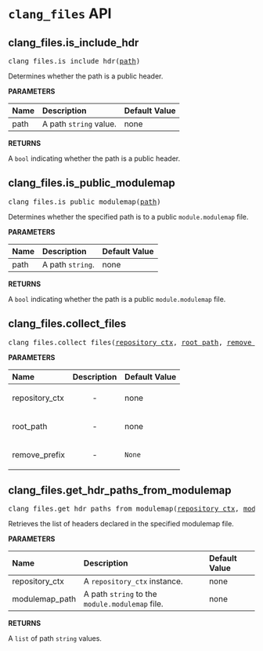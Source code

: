 <!-- Generated with Stardoc, Do Not Edit! -->
# `clang_files` API


<a id="#clang_files.is_include_hdr"></a>

## clang_files.is_include_hdr

<pre>
clang_files.is_include_hdr(<a href="#clang_files.is_include_hdr-path">path</a>)
</pre>

Determines whether the path is a public header.

**PARAMETERS**


| Name  | Description | Default Value |
| :------------- | :------------- | :------------- |
| <a id="clang_files.is_include_hdr-path"></a>path |  A path <code>string</code> value.   |  none |

**RETURNS**

A `bool` indicating whether the path is a public header.


<a id="#clang_files.is_public_modulemap"></a>

## clang_files.is_public_modulemap

<pre>
clang_files.is_public_modulemap(<a href="#clang_files.is_public_modulemap-path">path</a>)
</pre>

Determines whether the specified path is to a public `module.modulemap` file.

**PARAMETERS**


| Name  | Description | Default Value |
| :------------- | :------------- | :------------- |
| <a id="clang_files.is_public_modulemap-path"></a>path |  A path <code>string</code>.   |  none |

**RETURNS**

A `bool` indicating whether the path is a public `module.modulemap`
  file.


<a id="#clang_files.collect_files"></a>

## clang_files.collect_files

<pre>
clang_files.collect_files(<a href="#clang_files.collect_files-repository_ctx">repository_ctx</a>, <a href="#clang_files.collect_files-root_path">root_path</a>, <a href="#clang_files.collect_files-remove_prefix">remove_prefix</a>)
</pre>



**PARAMETERS**


| Name  | Description | Default Value |
| :------------- | :------------- | :------------- |
| <a id="clang_files.collect_files-repository_ctx"></a>repository_ctx |  <p align="center"> - </p>   |  none |
| <a id="clang_files.collect_files-root_path"></a>root_path |  <p align="center"> - </p>   |  none |
| <a id="clang_files.collect_files-remove_prefix"></a>remove_prefix |  <p align="center"> - </p>   |  <code>None</code> |


<a id="#clang_files.get_hdr_paths_from_modulemap"></a>

## clang_files.get_hdr_paths_from_modulemap

<pre>
clang_files.get_hdr_paths_from_modulemap(<a href="#clang_files.get_hdr_paths_from_modulemap-repository_ctx">repository_ctx</a>, <a href="#clang_files.get_hdr_paths_from_modulemap-modulemap_path">modulemap_path</a>)
</pre>

Retrieves the list of headers declared in the specified modulemap file.

**PARAMETERS**


| Name  | Description | Default Value |
| :------------- | :------------- | :------------- |
| <a id="clang_files.get_hdr_paths_from_modulemap-repository_ctx"></a>repository_ctx |  A <code>repository_ctx</code> instance.   |  none |
| <a id="clang_files.get_hdr_paths_from_modulemap-modulemap_path"></a>modulemap_path |  A path <code>string</code> to the <code>module.modulemap</code> file.   |  none |

**RETURNS**

A `list` of path `string` values.


